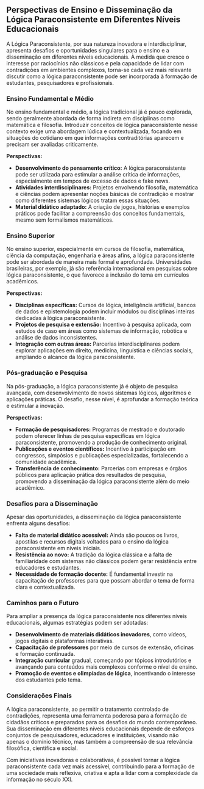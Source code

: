 
## Perspectivas de Ensino e Disseminação da Lógica Paraconsistente em Diferentes Níveis Educacionais

A Lógica Paraconsistente, por sua natureza inovadora e interdisciplinar, apresenta desafios e oportunidades singulares para o ensino e a disseminação em diferentes níveis educacionais. À medida que cresce o interesse por raciocínios não clássicos e pela capacidade de lidar com contradições em ambientes complexos, torna-se cada vez mais relevante discutir como a lógica paraconsistente pode ser incorporada à formação de estudantes, pesquisadores e profissionais.

### Ensino Fundamental e Médio

No ensino fundamental e médio, a lógica tradicional já é pouco explorada, sendo geralmente abordada de forma indireta em disciplinas como matemática e filosofia. Introduzir conceitos de lógica paraconsistente nesse contexto exige uma abordagem lúdica e contextualizada, focando em situações do cotidiano em que informações contraditórias aparecem e precisam ser avaliadas criticamente.

**Perspectivas:**
- **Desenvolvimento do pensamento crítico:** A lógica paraconsistente pode ser utilizada para estimular a análise crítica de informações, especialmente em tempos de excesso de dados e fake news.
- **Atividades interdisciplinares:** Projetos envolvendo filosofia, matemática e ciências podem apresentar noções básicas de contradição e mostrar como diferentes sistemas lógicos tratam essas situações.
- **Material didático adaptado:** A criação de jogos, histórias e exemplos práticos pode facilitar a compreensão dos conceitos fundamentais, mesmo sem formalismos matemáticos.

### Ensino Superior

No ensino superior, especialmente em cursos de filosofia, matemática, ciência da computação, engenharia e áreas afins, a lógica paraconsistente pode ser abordada de maneira mais formal e aprofundada. Universidades brasileiras, por exemplo, já são referência internacional em pesquisas sobre lógica paraconsistente, o que favorece a inclusão do tema em currículos acadêmicos.

**Perspectivas:**
- **Disciplinas específicas:** Cursos de lógica, inteligência artificial, bancos de dados e epistemologia podem incluir módulos ou disciplinas inteiras dedicadas à lógica paraconsistente.
- **Projetos de pesquisa e extensão:** Incentivo à pesquisa aplicada, com estudos de caso em áreas como sistemas de informação, robótica e análise de dados inconsistentes.
- **Integração com outras áreas:** Parcerias interdisciplinares podem explorar aplicações em direito, medicina, linguística e ciências sociais, ampliando o alcance da lógica paraconsistente.

### Pós-graduação e Pesquisa

Na pós-graduação, a lógica paraconsistente já é objeto de pesquisa avançada, com desenvolvimento de novos sistemas lógicos, algoritmos e aplicações práticas. O desafio, nesse nível, é aprofundar a formação teórica e estimular a inovação.

**Perspectivas:**
- **Formação de pesquisadores:** Programas de mestrado e doutorado podem oferecer linhas de pesquisa específicas em lógica paraconsistente, promovendo a produção de conhecimento original.
- **Publicações e eventos científicos:** Incentivo à participação em congressos, simpósios e publicações especializadas, fortalecendo a comunidade acadêmica.
- **Transferência de conhecimento:** Parcerias com empresas e órgãos públicos para aplicação prática dos resultados de pesquisa, promovendo a disseminação da lógica paraconsistente além do meio acadêmico.

### Desafios para a Disseminação

Apesar das oportunidades, a disseminação da lógica paraconsistente enfrenta alguns desafios:

- **Falta de material didático acessível:** Ainda são poucos os livros, apostilas e recursos digitais voltados para o ensino da lógica paraconsistente em níveis iniciais.
- **Resistência ao novo:** A tradição da lógica clássica e a falta de familiaridade com sistemas não clássicos podem gerar resistência entre educadores e estudantes.
- **Necessidade de formação docente:** É fundamental investir na capacitação de professores para que possam abordar o tema de forma clara e contextualizada.

### Caminhos para o Futuro

Para ampliar a presença da lógica paraconsistente nos diferentes níveis educacionais, algumas estratégias podem ser adotadas:

- **Desenvolvimento de materiais didáticos inovadores**, como vídeos, jogos digitais e plataformas interativas.
- **Capacitação de professores** por meio de cursos de extensão, oficinas e formação continuada.
- **Integração curricular** gradual, começando por tópicos introdutórios e avançando para conteúdos mais complexos conforme o nível de ensino.
- **Promoção de eventos e olimpíadas de lógica**, incentivando o interesse dos estudantes pelo tema.

### Considerações Finais

A lógica paraconsistente, ao permitir o tratamento controlado de contradições, representa uma ferramenta poderosa para a formação de cidadãos críticos e preparados para os desafios do mundo contemporâneo. Sua disseminação em diferentes níveis educacionais depende de esforços conjuntos de pesquisadores, educadores e instituições, visando não apenas o domínio técnico, mas também a compreensão de sua relevância filosófica, científica e social.

Com iniciativas inovadoras e colaborativas, é possível tornar a lógica paraconsistente cada vez mais acessível, contribuindo para a formação de uma sociedade mais reflexiva, criativa e apta a lidar com a complexidade da informação no século XXI.

